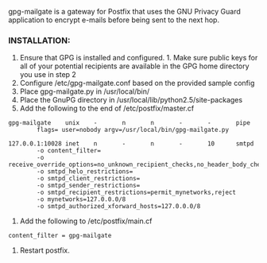 gpg-mailgate is a gateway for Postfix that uses the GNU Privacy Guard application to encrypt e-mails before being sent to the next hop.

### INSTALLATION: ###
  1. Ensure that GPG is installed and configured.
    1. Make sure public keys for all of your potential recipients are available in the GPG home directory you use in step 2
  1. Configure /etc/gpg-mailgate.conf based on the provided sample config
  1. Place gpg-mailgate.py in /usr/local/bin/
  1. Place the GnuPG directory in /usr/local/lib/python2.5/site-packages
  1. Add the following to the end of /etc/postfix/master.cf
```
gpg-mailgate    unix    -       n       n       -       -       pipe
        flags= user=nobody argv=/usr/local/bin/gpg-mailgate.py

127.0.0.1:10028 inet    n       -       n       -       10      smtpd
        -o content_filter=
        -o receive_override_options=no_unknown_recipient_checks,no_header_body_checks
        -o smtpd_helo_restrictions=
        -o smtpd_client_restrictions=
        -o smtpd_sender_restrictions=
        -o smtpd_recipient_restrictions=permit_mynetworks,reject
        -o mynetworks=127.0.0.0/8
        -o smtpd_authorized_xforward_hosts=127.0.0.0/8
```
  1. Add the following to /etc/postfix/main.cf
```
content_filter = gpg-mailgate
```
  1. Restart postfix.